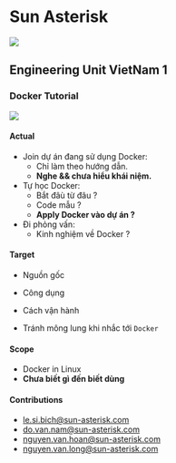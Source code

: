 # Sun Asterisk
![](https://user-images.githubusercontent.com/49421807/59673223-152b1d80-91eb-11e9-9583-de9a004bf76a.png)


## Engineering Unit VietNam 1

### Docker Tutorial

![](https://user-images.githubusercontent.com/49421807/59673033-cbdace00-91ea-11e9-8a1a-fbb110b12e1f.png)

#### Actual

  + Join dự án đang sử dụng Docker:
    + Chỉ làm theo hướng dẫn.
    + **Nghe && chưa hiểu khái niệm.**
  + Tự học Docker:
    + Bắt đâù từ đâu ?
    + Code mẫu ?
    + **Apply Docker vào dự án ?**
  + Đi phỏng vấn:
    + Kinh nghiệm về Docker ?

#### Target

  + Nguồn gốc

  + Công dụng

  + Cách vận hành

  + Tránh mông lung khi nhắc tới `Docker`

#### Scope
  + Docker in Linux
  + **Chưa biết gì đến biết dùng**

#### Contributions
+ le.si.bich@sun-asterisk.com
+ do.van.nam@sun-asterisk.com
+ nguyen.van.hoan@sun-asterisk.com
+ nguyen.van.long@sun-asterisk.com
